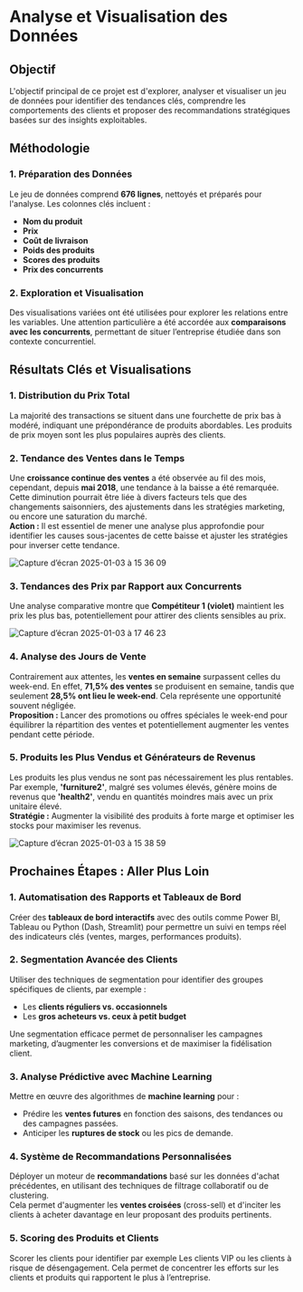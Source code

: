 # Analyse et Visualisation des Données

## Objectif

L'objectif principal de ce projet est d'explorer, analyser et visualiser un jeu de données pour identifier des tendances clés, comprendre les comportements des clients et proposer des recommandations stratégiques basées sur des insights exploitables.

## Méthodologie

### 1. Préparation des Données
Le jeu de données comprend **676 lignes**, nettoyés et préparés pour l'analyse. Les colonnes clés incluent :
- **Nom du produit**
- **Prix**
- **Coût de livraison**
- **Poids des produits**
- **Scores des produits**
- **Prix des concurrents**

### 2. Exploration et Visualisation
Des visualisations variées ont été utilisées pour explorer les relations entre les variables. Une attention particulière a été accordée aux **comparaisons avec les concurrents**, permettant de situer l’entreprise étudiée dans son contexte concurrentiel.

## Résultats Clés et Visualisations

### 1. Distribution du Prix Total
La majorité des transactions se situent dans une fourchette de prix bas à modéré, indiquant une prépondérance de produits abordables. Les produits de prix moyen sont les plus populaires auprès des clients.

### 2. Tendance des Ventes dans le Temps
Une **croissance continue des ventes** a été observée au fil des mois, cependant, depuis **mai 2018**, une tendance à la baisse a été remarquée. Cette diminution pourrait être liée à divers facteurs tels que des changements saisonniers, des ajustements dans les stratégies marketing, ou encore une saturation du marché.  
**Action :** Il est essentiel de mener une analyse plus approfondie pour identifier les causes sous-jacentes de cette baisse et ajuster les stratégies pour inverser cette tendance.


![Capture d’écran 2025-01-03 à 15 36 09](https://github.com/user-attachments/assets/7b6541af-bddd-457c-9da6-f88448f0337f)


### 3. Tendances des Prix par Rapport aux Concurrents
Une analyse comparative montre que **Compétiteur 1 (violet)** maintient les prix les plus bas, potentiellement pour attirer des clients sensibles au prix.  

![Capture d’écran 2025-01-03 à 17 46 23](https://github.com/user-attachments/assets/1d59c643-b233-47b3-80e0-2e48a7015d1a)


### 4. Analyse des Jours de Vente
Contrairement aux attentes, les **ventes en semaine** surpassent celles du week-end. En effet, **71,5% des ventes** se produisent en semaine, tandis que seulement **28,5% ont lieu le week-end**. Cela représente une opportunité souvent négligée.  
**Proposition :** Lancer des promotions ou offres spéciales le week-end pour équilibrer la répartition des ventes et potentiellement augmenter les ventes pendant cette période.


### 5. Produits les Plus Vendus et Générateurs de Revenus
Les produits les plus vendus ne sont pas nécessairement les plus rentables. Par exemple, **'furniture2'**, malgré ses volumes élevés, génère moins de revenus que **'health2'**, vendu en quantités moindres mais avec un prix unitaire élevé.  
**Stratégie :** Augmenter la visibilité des produits à forte marge et optimiser les stocks pour maximiser les revenus.

![Capture d’écran 2025-01-03 à 15 38 59](https://github.com/user-attachments/assets/b49f3353-01db-4b83-81ee-ebdd50c579d2)




## Prochaines Étapes : Aller Plus Loin

### 1. Automatisation des Rapports et Tableaux de Bord
Créer des **tableaux de bord interactifs** avec des outils comme Power BI, Tableau ou Python (Dash, Streamlit) pour permettre un suivi en temps réel des indicateurs clés (ventes, marges, performances produits).

### 2. Segmentation Avancée des Clients
Utiliser des techniques de segmentation pour identifier des groupes spécifiques de clients, par exemple :
- Les **clients réguliers vs. occasionnels**
- Les **gros acheteurs vs. ceux à petit budget**

Une segmentation efficace permet de personnaliser les campagnes marketing, d’augmenter les conversions et de maximiser la fidélisation client.

### 3. Analyse Prédictive avec Machine Learning
Mettre en œuvre des algorithmes de **machine learning** pour :
- Prédire les **ventes futures** en fonction des saisons, des tendances ou des campagnes passées.
- Anticiper les **ruptures de stock** ou les pics de demande.

### 4. Système de Recommandations Personnalisées
Déployer un moteur de **recommandations** basé sur les données d'achat précédentes, en utilisant des techniques de filtrage collaboratif ou de clustering.  
Cela permet d'augmenter les **ventes croisées** (cross-sell) et d'inciter les clients à acheter davantage en leur proposant des produits pertinents.

### 5. Scoring des Produits et Clients
Scorer les clients pour identifier par exemple Les clients VIP ou les clients à risque de désengagement.
Cela permet de concentrer les efforts sur les clients et produits qui rapportent le plus à l’entreprise.

